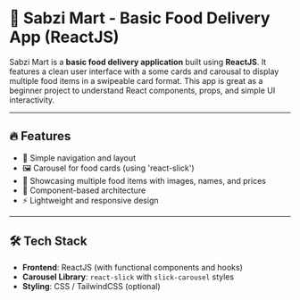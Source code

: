 # 🍔 Sabzi Mart - Basic Food Delivery App (ReactJS)

Sabzi Mart is a **basic food delivery application** built using **ReactJS**. It features a clean user interface with a some cards and carousal to display multiple food items in a swipeable card format. This app is great as a beginner project to understand React components, props, and simple UI interactivity.

---

## 🔥 Features

- 🧭 Simple navigation and layout
- 🖼️ Carousel for food cards (using 'react-slick')
- 🍕 Showcasing multiple food items with images, names, and prices
- 🧱 Component-based architecture
- ⚡ Lightweight and responsive design

---

## 🛠️ Tech Stack

- **Frontend**: ReactJS (with functional components and hooks)
- **Carousel Library**: `react-slick` with `slick-carousel` styles
- **Styling**: CSS / TailwindCSS (optional)

